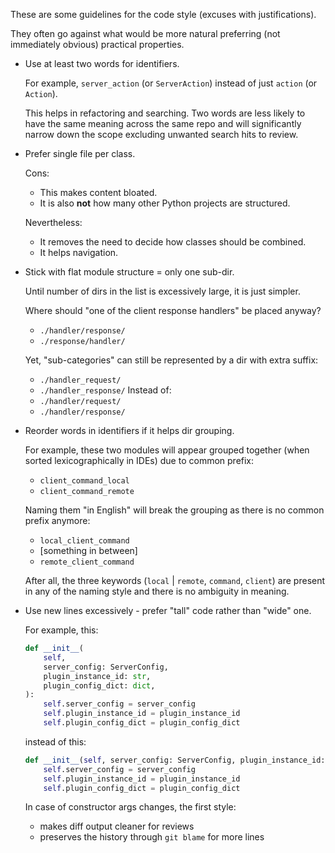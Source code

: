 
These are some guidelines for the code style (excuses with justifications).

They often go against what would be more natural
preferring (not immediately obvious) practical properties.

*   Use at least two words for identifiers.

    For example, `server_action` (or `ServerAction`) instead of just `action` (or `Action`).

    This helps in refactoring and searching. Two words are less likely to have the same meaning
    across the same repo and will significantly narrow down the scope excluding unwanted search hits to review.

*   Prefer single file per class.

    Cons:
    *   This makes content bloated.
    *   It is also **not** how many other Python projects are structured.

    Nevertheless:
    *   It removes the need to decide how classes should be combined.
    *   It helps navigation.

*   Stick with flat module structure = only one sub-dir.

    Until number of dirs in the list is excessively large, it is just simpler.

    Where should "one of the client response handlers" be placed anyway?
    *   `./handler/response/`
    *   `./response/handler/`

    Yet, "sub-categories" can still be represented by a dir with extra suffix:
    *   `./handler_request/`
    *   `./handler_response/`
    Instead of:
    *   `./handler/request/`
    *   `./handler/response/`

*   Reorder words in identifiers if it helps dir grouping.

    For example,
    these two modules will appear grouped together
    (when sorted lexicographically in IDEs) due to common prefix:
    *   `client_command_local`
    *   `client_command_remote`

    Naming them "in English" will break the grouping
    as there is no common prefix anymore:
    *   `local_client_command`
    *   [something in between]
    *   `remote_client_command`

    After all, the three keywords (`local` | `remote`, `command`, `client`)
    are present in any of the naming style and
    there is no ambiguity in meaning.

*   Use new lines excessively - prefer "tall" code rather than "wide" one.

    For example, this:

    ```python
    def __init__(
        self,
        server_config: ServerConfig,
        plugin_instance_id: str,
        plugin_config_dict: dict,
    ):
        self.server_config = server_config
        self.plugin_instance_id = plugin_instance_id
        self.plugin_config_dict = plugin_config_dict
    ```

    instead of this:

    ```python
    def __init__(self, server_config: ServerConfig, plugin_instance_id: str, plugin_config_dict: dict):
        self.server_config = server_config
        self.plugin_instance_id = plugin_instance_id
        self.plugin_config_dict = plugin_config_dict
    ```

    In case of constructor args changes, the first style:
    *   makes diff output cleaner for reviews
    *   preserves the history through `git blame` for more lines

